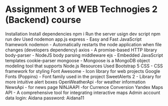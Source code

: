 # Assignment 3 of WEB Technogies 2 (Backend) course
Installation
Install dependencies npm i
Run the server usign dev script npm run dev
Used nodemon app.js
express - Easy and Fast JavaScript framework
nodemon - Automatically restarts the node application when file changes (developers dependency)
axios - A promise-based HTTP library
body-parser - NodeJS body parsing middleware
ejs - Embedded JavaScript templates
cookie-parser
mongoose - Mongoose is a MongoDB object modeling tool that supports Node.js
Resources Used
Bootstrap 5 CSS - CSS framework for styling
Font Awesome - Icon library for web projects
Google Fonts (Poppins) - Font family used in the project
SweetAlerts 2 - Library for more intuitive alert boxes
OpenWeatherApi -for weather information
NewsApi - for news page
NINJAAPI -for Currence Conversion
Yandex Maps API - A comprehensive tool for integrating interactive maps
Admin account data
login: Aidana
password: Aidana11

